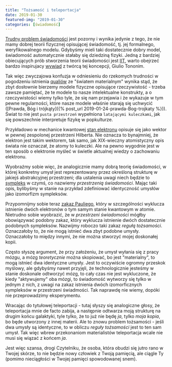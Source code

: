 ```yaml
---
title: "Tożsamość i teleportacja"
date: 2019-01-30
featured-img: "2019-01-30"
categories: [świadomość]
---
```


[Trudny problem świadomości][wiki-hard_problem] jest pozorny i wynika jedynie z tego, że nie mamy dobrej teorii fizycznej opisującej świadomość, tj. jej formalnego, weryfikowalnego modelu. Gdybyśmy mieli taki dostatecznie dobry model, świadomość automatycznie stałaby się dziedziną fizyki. Jedną z bardziej obiecujących prób stworzenia teorii świadomości jest [IIT][wiki-iit], warto obejrzeć bardzo inspirujacy [wywiad][yt-tononi] z twórcą tej koncepcji, Giulio Tononim. 

Tak więc zwyczajowa konfuzja w odniesieniu do rzekomych trudności w pogodzeniu istnienia [qualiów][wiki-qualia] ze "światem materialnym" wynika stąd, że zbyt dosłownie bierzemy modele fizyczne opisujące rzeczywistość - trzeba zawsze pamiętać, że te modele to nasze intelektualne konstrukty, a o rzeczywistości wiemy tylko tyle, że się nam przejawia i że wykazuje w tym pewne regularności, które nasze modele właśnie starają się uchwycić ([Prawda, Bóg i trójkąty]({% post_url 2019-01-24-prawda-Bog-trojkaty %})). Świat to nie jest ``pusta przestrzeń`` wypełniona ``latającymi kuleczkami``, jak się powszechnie interpretuje fizykę w popkulturze.

Przykładowo w mechanice kwantowej [stan elektronu][wiki-quantum_state] opisuje się jako wektor w pewnej zespolonej przestrzeni Hilberta. Nie oznacza to bynajmniej, że elektron jest takim wektorem, tak samo, jak XIX-wieczny atomistyczny opis świata nie oznaczał, że atomy to kuleczki. Ale na pewno wygodnie jest w ten sposób o elektronie myśleć w świetle aktualnej wiedzy o zachowaniu elektronu.

Wyobraźmy sobie więc, że analogicznie mamy dobrą teorię świadomości, w której konkretny umysł jest reprezentowany przez określoną strukturę w jakiejś abstrakcyjnej przestrzeni; dla ustalenia uwagi niech będzie to [sympleks][wiki-symplex] w czymś, co nazwiemy *przestrzenią świadomości*. Mając taki opis, bylibyśmy w stanie na przykład zdefiniować identyczność umysłów jako izomorfizm sympleksów.

Przypomnijmy sobie teraz [zakaz Pauliego][wiki-pauli_exclusion], który w szczególności wyklucza istnienie dwóch elektronów o tym samym stanie kwantowym w atomie. Nietrudno sobie wyobrazić, że w *przestrzeni świadomości* mógłby obowiązywać podobny zakaz, który wyklucza istnienie dwóch dostatecznie podobnych sympleksów. Nazwijmy roboczo taki zakaz *regułą tożsamości*. Oznaczałoby to, że nie mogą istnieć dwa zbyt podobne umysły. Oznaczałoby to między innymi, że nie można stworzyć mojej doskonałej kopii.

Często słyszę argument, że przy założeniu, że umysł wyłania się z pracy mózgu, a mózg *teoretycznie* można skopiować, bo jest "materialny", to mogą istnieć dwa identyczne umysły. Jest to oczywiście ogromny przeskok myślowy, ale gdybyśmy nawet przyjęli, że technologicznie jesteśmy w stanie doskonale odtworzyć mózg, to cały czas nie jest wykluczone, że kiedy "aktywujemy" oba mózgi, to świadomość wytworzy się tylko w jednym z nich, z uwagi na zakaz istnienia dwóch izomorficznych sympleksów w przestrzeni świadmości. Tak naprawdę nie wiemy, dopóki nie przeprowadzimy eksperymentu.

Wracając do tytułowej teleportacji - tutaj słyszy się analogiczne głosy, że teleportacja mnie de facto zabija, a następnie odtwarza moją strukturę na drugim końcu galaktyki, tyle tylko, że to już nie będę *ja*, tylko *moja kopia*, bo będe utworzony z innej materii. Ale to znowu problem tożsamości - jeśli dwa umysły są identyczne, to w obliczu *reguły tożsamości* jest to ten sam umysł. Tak więc wbrew przekonaniom materialistów teleportacja wcale nie musi się wiązać z końcem *ja*.

Jest więc szansa, drogi Czytelniku, że osoba, która obudzi się jutro rano w Twojej skórze, to nie będzie nowy człowiek z Twoją pamięcią, ale ciągle Ty (pomimo nieciągłości w Twojej pamięci spowodowanej snem).

[wiki-iit]: https://en.wikipedia.org/wiki/Integrated_information_theory
[yt-tononi]: https://www.youtube.com/watch?v=CQ0I8BvvXNc&fbclid=IwAR0I06iZEZrR3S3ZtrBCr3R4nifDcjiPpla5lBnEvPzu6ZJFO9R5N8zuuUc
[wiki-hard_problem]: https://en.wikipedia.org/wiki/Hard_problem_of_consciousness
[wiki-quantum_state]: https://en.wikipedia.org/wiki/Quantum_state#Mixed_states
[wiki-pauli_exclusion]: https://en.wikipedia.org/wiki/Pauli_exclusion_principle
[wiki-symplex]: https://en.wikipedia.org/wiki/Simplex
[wiki-qualia]: https://en.wikipedia.org/wiki/Qualia